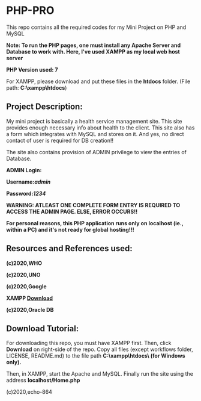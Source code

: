 # PHP-PRO
This repo contains all the required codes for my Mini Project on PHP and MySQL

__Note: To run the PHP pages, one must install any Apache Server and Database to work with. Here, I've used XAMPP as my local web host server__

__PHP Version used: 7__

For XAMPP, please download and put these files in the __htdocs__ folder. (File path: __C:\\xampp\htdocs__)

## Project Description:
My mini project is basically a health service management site. This site provides enough necessary info about health to the client. This site also has a form which integrates with MySQL and stores on it. And yes, no direct contact of user is required for DB creation!!

The site also contains provision of ADMIN privilege to view the entries of Database.

__ADMIN Login:__

  __Username:*admin*__
  
  __Password:*1234*__
  
__WARNING: ATLEAST ONE COMPLETE FORM ENTRY IS REQUIRED TO ACCESS THE ADMIN PAGE. ELSE, ERROR OCCURS!!__


__For personal reasons, this PHP application runs only on localhost (ie., within a PC) and it's not ready for global hosting!!!__

## Resources and References used:

__(c)2020,WHO__ 

__(c)2020,UNO__

__(c)2020,Google__

__XAMPP [Download](https://www.apachefriends.org/index.html)__

__(c)2020,Oracle DB__

## Download Tutorial:

For downloading this repo, you must have XAMPP first. Then, click **Download** on right-side of the repo. Copy all files (except workflows folder, LICENSE, README.md) to the file path __C:\\xampp\htdocs\ (for Windows only).__ 

Then, in XAMPP, start the Apache and MySQL. Finally run the site using the address __localhost/Home.php__


(c)2020,echo-864
